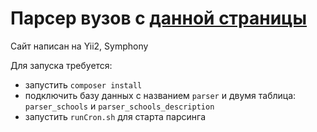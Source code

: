 # Парсер вузов с [данной страницы](https://www.princetonreview.com/college-search?ceid=cp-1022984)

Сайт написан на Yii2, Symphony

Для запуска требуется:
 - запустить `composer install`
 - подключить базу данных с названием `parser` и двумя таблица: `parser_schools` и `parser_schools_description`
 - запустить `runCron.sh` для старта парсинга
